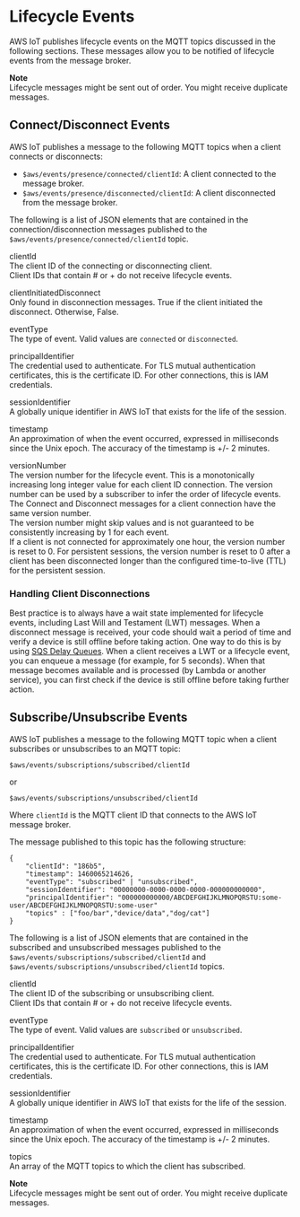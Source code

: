 # Lifecycle Events<a name="life-cycle-events"></a>

AWS IoT publishes lifecycle events on the MQTT topics discussed in the following sections\. These messages allow you to be notified of lifecycle events from the message broker\.

**Note**  
Lifecycle messages might be sent out of order\. You might receive duplicate messages\.

## Connect/Disconnect Events<a name="connect-disconnect"></a>

AWS IoT publishes a message to the following MQTT topics when a client connects or disconnects:
+ `$aws/events/presence/connected/clientId`: A client connected to the message broker\.
+ `$aws/events/presence/disconnected/clientId`: A client disconnected from the message broker\.

The following is a list of JSON elements that are contained in the connection/disconnection messages published to the `$aws/events/presence/connected/clientId` topic\.

clientId  
The client ID of the connecting or disconnecting client\.  
Client IDs that contain \# or \+ do not receive lifecycle events\.

clientInitiatedDisconnect  
Only found in disconnection messages\. True if the client initiated the disconnect\. Otherwise, False\.

eventType  
The type of event\. Valid values are `connected` or `disconnected`\. 

principalIdentifier  
The credential used to authenticate\. For TLS mutual authentication certificates, this is the certificate ID\. For other connections, this is IAM credentials\.

sessionIdentifier  
A globally unique identifier in AWS IoT that exists for the life of the session\.

timestamp  
An approximation of when the event occurred, expressed in milliseconds since the Unix epoch\. The accuracy of the timestamp is \+/\- 2 minutes\.

versionNumber  
The version number for the lifecycle event\. This is a monotonically increasing long integer value for each client ID connection\. The version number can be used by a subscriber to infer the order of lifecycle events\.  
The Connect and Disconnect messages for a client connection have the same version number\.  
The version number might skip values and is not guaranteed to be consistently increasing by 1 for each event\.  
If a client is not connected for approximately one hour, the version number is reset to 0\. For persistent sessions, the version number is reset to 0 after a client has been disconnected longer than the configured time\-to\-live \(TTL\) for the persistent session\.

### Handling Client Disconnections<a name="reconnect"></a>

Best practice is to always have a wait state implemented for lifecycle events, including Last Will and Testament \(LWT\) messages\. When a disconnect message is received, your code should wait a period of time and verify a device is still offline before taking action\. One way to do this is by using [SQS Delay Queues](https://docs.aws.amazon.com/AWSSimpleQueueService/latest/SQSDeveloperGuide/sqs-delay-queues.html)\. When a client receives a LWT or a lifecycle event, you can enqueue a message \(for example, for 5 seconds\)\. When that message becomes available and is processed \(by Lambda or another service\), you can first check if the device is still offline before taking further action\.

## Subscribe/Unsubscribe Events<a name="subscribe-unsubscribe-events"></a>

AWS IoT publishes a message to the following MQTT topic when a client subscribes or unsubscribes to an MQTT topic:

```
$aws/events/subscriptions/subscribed/clientId
```

 or 

```
$aws/events/subscriptions/unsubscribed/clientId
```

Where `clientId` is the MQTT client ID that connects to the AWS IoT message broker\.

The message published to this topic has the following structure:

```
{
    "clientId": "186b5",
    "timestamp": 1460065214626,
    "eventType": "subscribed" | "unsubscribed",
    "sessionIdentifier": "00000000-0000-0000-0000-000000000000",
    "principalIdentifier": "000000000000/ABCDEFGHIJKLMNOPQRSTU:some-user/ABCDEFGHIJKLMNOPQRSTU:some-user"
    "topics" : ["foo/bar","device/data","dog/cat"]
}
```

The following is a list of JSON elements that are contained in the subscribed and unsubscribed messages published to the `$aws/events/subscriptions/subscribed/clientId` and `$aws/events/subscriptions/unsubscribed/clientId` topics\.

clientId  
The client ID of the subscribing or unsubscribing client\.  
Client IDs that contain \# or \+ do not receive lifecycle events\.

eventType  
The type of event\. Valid values are `subscribed` or `unsubscribed`\. 

principalIdentifier  
The credential used to authenticate\. For TLS mutual authentication certificates, this is the certificate ID\. For other connections, this is IAM credentials\.

sessionIdentifier  
A globally unique identifier in AWS IoT that exists for the life of the session\.

timestamp  
An approximation of when the event occurred, expressed in milliseconds since the Unix epoch\. The accuracy of the timestamp is \+/\- 2 minutes\.

topics  
An array of the MQTT topics to which the client has subscribed\.

**Note**  
Lifecycle messages might be sent out of order\. You might receive duplicate messages\.